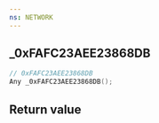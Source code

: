 ```yaml
---
ns: NETWORK
---
```

## _0xFAFC23AEE23868DB

```c
// 0xFAFC23AEE23868DB
Any _0xFAFC23AEE23868DB();
```


## Return value
